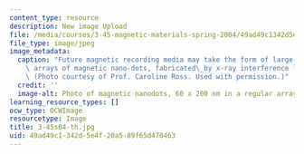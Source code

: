 ```yaml
---
content_type: resource
description: New image Upload
file: /media/courses/3-45-magnetic-materials-spring-2004/49ad49c1342d5e4f20a589f65d470463_3-45s04-th.jpg
file_type: image/jpeg
image_metadata:
  caption: "Future magnetic recording media may take the form of large-area uniform\
    \ arrays of magnetic nano-dots, fabricated\_by x-ray interference lithography.\
    \ (Photo courtesy of Prof. Caroline Ross. Used with permission.)"
  credit: ''
  image-alt: Photo of magnetic nanodots, 60 x 200 nm in a regular array.
learning_resource_types: []
ocw_type: OCWImage
resourcetype: Image
title: 3-45s04-th.jpg
uid: 49ad49c1-342d-5e4f-20a5-89f65d470463
---
```

